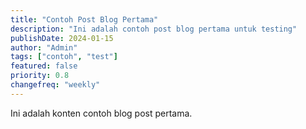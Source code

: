 ```yaml
---
title: "Contoh Post Blog Pertama"
description: "Ini adalah contoh post blog pertama untuk testing"
publishDate: 2024-01-15
author: "Admin"
tags: ["contoh", "test"]
featured: false
priority: 0.8
changefreq: "weekly"
---
```


Ini adalah konten contoh blog post pertama.
